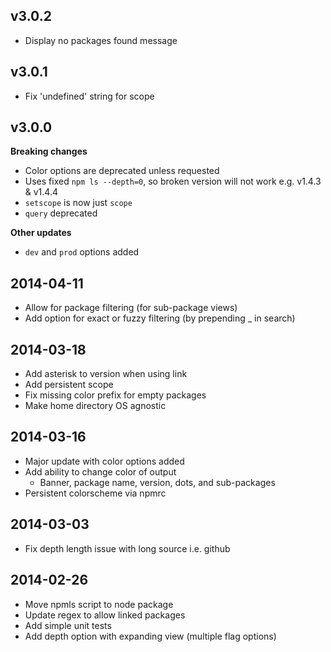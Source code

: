 ## v3.0.2
* Display no packages found message

## v3.0.1
* Fix 'undefined' string for scope

## v3.0.0
__Breaking changes__
* Color options are deprecated unless requested
* Uses fixed `npm ls --depth=0`, so broken version will not work e.g. v1.4.3 & v1.4.4
* `setscope` is now just `scope`
* `query` deprecated

__Other updates__
* `dev` and `prod` options added


## 2014-04-11
* Allow for package filtering (for sub-package views)
* Add option for exact or fuzzy filtering (by prepending _ in search)

## 2014-03-18
* Add asterisk to version when using link
* Add persistent scope
* Fix missing color prefix for empty packages
* Make home directory OS agnostic


## 2014-03-16
* Major update with color options added
* Add ability to change color of output
  * Banner, package name, version, dots, and sub-packages
* Persistent colorscheme via npmrc


## 2014-03-03
* Fix depth length issue with long source i.e. github


## 2014-02-26
* Move npmls script to node package
* Update regex to allow linked packages
* Add simple unit tests
* Add depth option with expanding view (multiple flag options)
